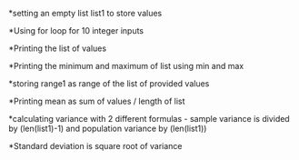 *setting an empty list list1 to store values

*Using for loop for 10 integer inputs

*Printing the list of values

*Printing the minimum and maximum of list using min and max 

*storing range1 as range of the list of provided values

*Printing mean as sum of values / length of list

*calculating variance with 2 different formulas - sample variance is divided by (len(list1)-1) and population variance by (len(list1))

*Standard deviation is square root of variance
